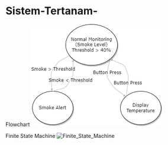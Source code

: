 # Sistem-Tertanam-

Flowchart
![image](https://github.com/daffakhusumah/Sistem-Tertanam-/blob/main/Finite%20State%20Machine.png)



Finite State Machine 
![Finite_State_Machine](https://github.com/daffakhusumah/Sistem-Tertanam-/assets/93417915/0146e5a7-7f56-4ccc-a3c0-988caf5eef40)

